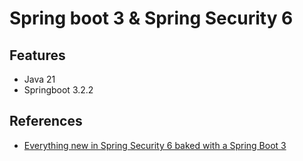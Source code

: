 # Spring boot 3 & Spring Security 6

## Features
- Java 21
- Springboot 3.2.2

## References
- [Everything new in Spring Security 6 baked with a Spring Boot 3](https://www.youtube.com/watch?v=1Mel8wn1HZs)
